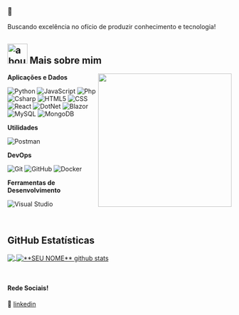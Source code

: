 ### 👋

Buscando excelência no ofício de produzir conhecimento e tecnologia!

## <img width="45" alt="about" src="https://raw.github.com/elizarov/elizarov/master/about.png"> Mais sobre mim

<img align="right" width="300" src="https://i2.wp.com/allhtaccess.info/wp-content/uploads/2018/03/programming.gif?fit=1281%2C716&ssl=1" />


**Aplicações e Dados**

  ![Python](https://img.shields.io/badge/-Python-333333?style=flat&logo=Python&logoColor=007396)
  ![JavaScript](https://img.shields.io/badge/-JavaScript-333333?style=flat&logo=javascript)
  ![Php](https://img.shields.io/badge/-Php-333333?style=flat&logo=php)
  ![Csharp](https://img.shields.io/badge/-Csharp-333333?style=flat&logo=csharp)
  ![HTML5](https://img.shields.io/badge/-HTML5-333333?style=flat&logo=HTML5)
  ![CSS](https://img.shields.io/badge/-CSS-333333?style=flat&logo=CSS3&logoColor=1572B6)
  ![React](https://img.shields.io/badge/-React-333333?style=flat&logo=react)
  ![DotNet](https://img.shields.io/badge/-.net-333333?style=flat&logo=dotnet)
  ![Blazor](https://img.shields.io/badge/-Blazor-333333?style=flat&logo=blazor)
  ![MySQL](https://img.shields.io/badge/-MySQL-333333?style=flat&logo=mysql)
  ![MongoDB](https://img.shields.io/badge/-MongoDB-333333?style=flat&logo=mongodb)

  

**Utilidades**

  ![Postman](https://img.shields.io/badge/-Postman-333333?style=flat&logo=postman)

**DevOps**

  ![Git](https://img.shields.io/badge/-Git-333333?style=flat&logo=git)
  ![GitHub](https://img.shields.io/badge/-GitHub-333333?style=flat&logo=github)
  ![Docker](https://img.shields.io/badge/-Docker-333333?style=flat&logo=docker)

**Ferramentas de Desenvolvimento**

  ![Visual Studio](https://img.shields.io/badge/-Visual%20Studio-333333?style=flat&logo=visual-studio&logoColor=007ACC)

<br/>

## **GitHub Estatísticas**

<a href="https://github.com/Gurupreet">
  <img align="center" src="https://github-readme-stats.vercel.app/api/top-langs/?username=Vvendet&theme=dracula&hide_langs_below=1" />
</a>

<a href="https://github.com/Gurupreet">
 <img align="center" src="https://github-readme-stats.vercel.app/api?username=Vvendet&show_icons=true&theme=dracula&line_height=27" alt="**SEU NOME** github stats"/>
</a>

[linkedin]: https://www.linkedin.com/in/juliofroesoliveira/
<br>

#### Rede Sociais!

👔 [linkedin][linkedin]

